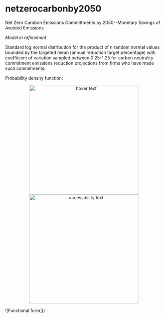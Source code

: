 # netzerocarbonby2050
Net Zero Carobon Emissions Committments by 2050--Monetary Savings of Avoided Emissions 

*Model in refinement*

Standard log normal distribution for the product of n random normal values bounded by the targeted mean (annual reduction target percentage) with coefficient of variation sampled between 0.25-1.25 for carbon neutrality commitment emissions reduction projections from firms who have made such commitments.

Probability density function:

<p align="center">
  <img src="https://github.com/gbvc/netzerocarbonby2050/lognormal.PNG" width="350" title="hover text">
  <img src="your_relative_path_here_number_2_large_name" width="350" alt="accessibility text">
</p>
![Functional form]()

